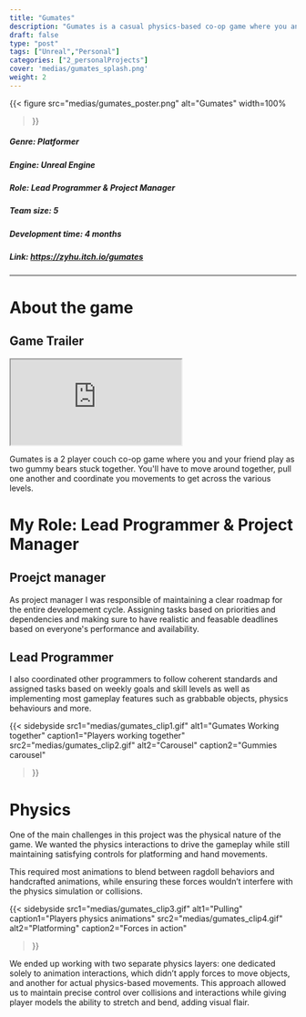 ```yaml
---
title: "Gumates"
description: "Gumates is a casual physics-based co-op game where you and your friend stretch, stick, and stumble your way through challenges. Use your gummy arms to grab, pull, and hold onto objects."
draft: false
type: "post"
tags: ["Unreal","Personal"]
categories: ["2_personalProjects"]
cover: 'medias/gumates_splash.png'
weight: 2
---
```


{{< figure 
src="medias/gumates_poster.png" 
alt="Gumates"
width=100%
>}}

##### **Genre:** Platformer
#####  **Engine:** Unreal Engine
#####  **Role:** Lead Programmer & Project Manager
##### **Team size:** 5
#####  **Development time:** 4 months
#####  **Link:** *https://zyhu.itch.io/gumates*

---

# About the game

## Game Trailer

<div class="video-container">
  <iframe
    src="https://www.youtube.com/embed/1KNCi4pM8IM"
    allowfullscreen
  ></iframe>
</div>

Gumates is a 2 player couch co-op game where you and your friend play as two gummy bears stuck together.
You'll have to move around together, pull one another and coordinate you movements to get across the various levels.



# My Role: Lead Programmer & Project Manager
## Proejct manager

As project manager I was responsible of maintaining a clear roadmap for the entire developement cycle. Assigning tasks based on priorities and dependencies and making sure to have realistic and feasable deadlines based on everyone's performance and availability.


## Lead Programmer

I also coordinated other programmers to follow coherent standards and assigned tasks based on weekly goals and skill levels as well as implementing most gameplay features such as grabbable objects, physics behaviours and more.

{{< sidebyside
  src1="medias/gumates_clip1.gif"
  alt1="Gumates Working together"
  caption1="Players working together"
  src2="medias/gumates_clip2.gif"
  alt2="Carousel"
  caption2="Gummies carousel"
>}}

# Physics
One of the main challenges in this project was the physical nature of the game. We wanted the physics interactions to drive the gameplay while still maintaining satisfying controls for platforming and hand movements.

This required most animations to blend between ragdoll behaviors and handcrafted animations, while ensuring these forces wouldn’t interfere with the physics simulation or collisions.

{{< sidebyside
  src1="medias/gumates_clip3.gif"
  alt1="Pulling"
  caption1="Players physics animations"
  src2="medias/gumates_clip4.gif"
  alt2="Platforming"
  caption2="Forces in action"
>}}

We ended up working with two separate physics layers: one dedicated solely to animation interactions, which didn’t apply forces to move objects, and another for actual physics-based movements. This approach allowed us to maintain precise control over collisions and interactions while giving player models the ability to stretch and bend, adding visual flair.



